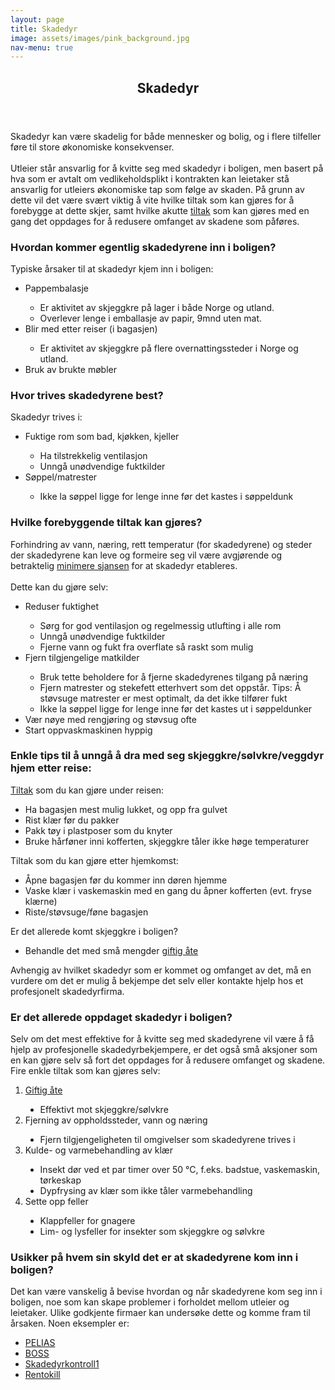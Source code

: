 ```yaml
---
layout: page
title: Skadedyr
image: assets/images/pink_background.jpg
nav-menu: true
---
```


<!-- Main -->
<div id="main" class="alt">

<!-- One -->
<section id="one">
	<div class="inner">
		<header class="major">
			<h1>Skadedyr</h1>
		</header>

<!-- Content -->
<p>Skadedyr kan være skadelig for både mennesker og bolig, og i flere tilfeller føre til store
økonomiske konsekvenser.<br>
<br>Utleier står ansvarlig for å kvitte seg med skadedyr i boligen, men basert på hva som er
avtalt om vedlikeholdsplikt i kontrakten kan leietaker stå ansvarlig for utleiers økonomiske
tap som følge av skaden. På grunn av dette vil det være svært viktig å vite hvilke tiltak som
kan gjøres for å forebygge at dette skjer, samt hvilke akutte <a href="https://www.htu.no/artikler/skadedyr">tiltak</a> som kan gjøres med en gang det oppdages for å redusere omfanget av skadene som påføres.
</p>

<h3 id="content">Hvordan kommer egentlig skadedyrene inn i boligen?</h3>
<p>Typiske årsaker til at skadedyr kjem inn i boligen:
	<ul style="list-style-type:disc;">
		<li>Pappembalasje</li>
			<ul style="list-style-type:circle">
				<li>Er aktivitet av skjeggkre på lager i både Norge og utland.</li>
				<li>Overlever lenge i emballasje av papir, 9mnd uten mat.</li>
			</ul>
		<li>Blir med etter reiser (i bagasjen)</li>
			<ul style="list-style-type:circle">
				<li>Er aktivitet av skjeggkre på flere overnattingssteder i Norge og utland.</li>
			</ul>
		<li>Bruk av brukte møbler</li>
	</ul>  
</p>

<div class="row">
	<div class="6u 12u$(small)">
		<h3>Hvor trives skadedyrene best?</h3>
		<p>Skadedyr trives i:
			<ul style="lsit-style-type:disc">
				<li>Fuktige rom som bad, kjøkken, kjeller</li>
					<ul style="list-style-type:circle">
						<li>Ha tilstrekkelig ventilasjon</li>
						<li>Unngå unødvendige fuktkilder</li>
					</ul>
				<li>Søppel/matrester</li>
					<ul style="list-style-type:circle">
							<li>Ikke la søppel ligge for lenge inne før det kastes i søppeldunk</li>
					</ul>
			</ul>
		</p>
	</div>
	<div class="6u$ 12u$(small)">
		<h3>Hvilke forebyggende tiltak kan gjøres?</h3>
		<p>Forhindring av vann, næring, rett temperatur (for skadedyrene) og steder der skadedyrene kan leve og formeire seg vil være avgjørende og betraktelig <a href="https://www.fhi.no/nettpub/skadedyrveilederen/forebygging-av-skadedyrangrep/forebygging-av-skadedyrangrep/">minimere sjansen</a> for at skadedyr etableres.<br>
		<br>Dette kan du gjøre selv:
			<ul style="lsit-style-type:disc">
				<li>Reduser fuktighet</li>
					<ul style="list-style-type:circle">
						<li>Sørg for god ventilasjon og regelmessig utlufting i alle rom</li>
						<li>Unngå unødvendige fuktkilder</li>
						<li>Fjerne vann og fukt fra overflate så raskt som mulig</li>
					</ul>
				<li>Fjern tilgjengelige matkilder</li>
					<ul style="list-style-type:circle">
							<li>Bruk tette beholdere for å fjerne skadedyrenes tilgang på næring</li>
							<li>Fjern matrester og stekefett etterhvert som det oppstår. Tips: Å støvsuge matrester er mest optimalt, da det ikke tilfører fukt</li>
							<li>Ikke la søppel ligge for lenge inne før det kastes ut i søppeldunker</li>
					</ul>
				<li>Vær nøye med rengjøring og støvsug ofte</li>
				<li>Start oppvaskmaskinen hyppig</li>
			</ul>
		</p>
	</div>
</div>

<h3 id="content">Enkle tips til å unngå å dra med seg skjeggkre/sølvkre/veggdyr hjem etter reise:</h3>
<p><a href="https://skjeggkre.info/hva-er-skjeggkre/hvordan-unnga-forebygge-for-skjeggkre">Tiltak</a> som du kan gjøre under reisen:
	<ul style="list-style-type:disc">
		<li>Ha bagasjen mest mulig lukket, og opp fra gulvet</li>
		<li>Rist klær før du pakker</li>
		<li>Pakk tøy i plastposer som du knyter</li>
		<li>Bruke hårføner inni kofferten, skjeggkre tåler ikke høge temperaturer</li>
	</ul>
Tiltak som du kan gjøre etter hjemkomst:
	<ul style="list-style-type:disc">
		<li>Åpne bagasjen før du kommer inn døren hjemme</li>
		<li>Vaske klær i vaskemaskin med en gang du åpner kofferten (evt. fryse klærne)</li>
		<li>Riste/støvsuge/føne bagasjen</li>
	</ul>
Er det allerede komt skjeggkre i boligen?
	<ul style="list-style-type:disc">
		<li>Behandle det med små mengder <a href="https://www.gjensidige.no/godtforberedt/content/her-trives-skadedyrene-best">giftig åte</a></li>
	</ul>
Avhengig av hvilket skadedyr som er kommet og omfanget av det, må en vurdere om det er
mulig å bekjempe det selv eller kontakte hjelp hos et profesjonelt skadedyrfirma.
</p>

<h3 id="content">Er det allerede oppdaget skadedyr i boligen?</h3>
<p>Selv om det mest effektive for å kvitte seg med skadedyrene vil være å få hjelp av profesjonelle skadedyrbekjempere, er det også små aksjoner som en kan gjøre selv så fort det oppdages for å redusere omfanget og skadene.<br>
Fire enkle tiltak som kan gjøres selv:
	<ol>
		<li><a href="https://www.gjensidige.no/godtforberedt/content/her-trives-skadedyrene-best">Giftig åte</a></li>
			<ul style="list-style-type:disc">
				<li>Effektivt mot skjeggkre/sølvkre</li>
			</ul>
		<li>Fjerning av oppholdssteder, vann og næring</li>
			<ul style="list-style-type:disc">
				<li>Fjern tilgjengeligheten til omgivelser som skadedyrene trives i</li>
			</ul>
		<li>Kulde- og varmebehandling av klær</li>
			<ul style="list-style-type:disc">
				<li>Insekt dør ved et par timer over 50 &deg;C, f.eks. badstue, vaskemaskin, tørkeskap</li>
				<li>Dypfrysing av klær som ikke tåler varmebehandling</li>
			</ul>
		<li>Sette opp feller</li>
			<ul style="list-style-type:disc">
				<li>Klappfeller for gnagere</li>
				<li>Lim- og lysfeller for insekter som skjeggkre og sølvkre</li>
			</ul>
	</ol>
</p>

<h3 id="content">Usikker på hvem sin skyld det er at skadedyrene kom inn i boligen?</h3>
<p>Det kan være vanskelig å bevise hvordan og når skadedyrene kom seg inn i boligen, noe som kan skape problemer i forholdet mellom utleier og leietaker. Ulike godkjente firmaer kan undersøke dette og komme fram til årsaken. Noen eksempler er:
	<ul style="list-style-type:disc">
		<li><a href="https://pelias.no/?gclid=Cj0KCQiAgaGgBhC8ARIsAAAyLfGKodRjrbDuLKtK9bEl90AoBbCgaftwWPY3yKvsuluQhPzl2n-qEiUaAn_KEALw_wcB">PELIAS</a></li>
		<li><a href="https://boss.no/?gclid=CjwKCAiAjPyfBhBMEiwAB2CCIgbvW8rucS8vRQNegJWckYri2hXBOszw87VdZDUUCT8sQH2nT32TBxoCZoIQAvD_BwEhttps://www.nesthood.no/">BOSS</a></li>
		<li><a href="https://www.skadedyrkontroll1.no/ta-kontakt/">Skadedyrkontroll1</a></li>
		<li><a href="https://www.rentokil.com/no/kontakt-oss/">Rentokill</a></li>
	</ul>
</p>

</div>
</section>
</div>
